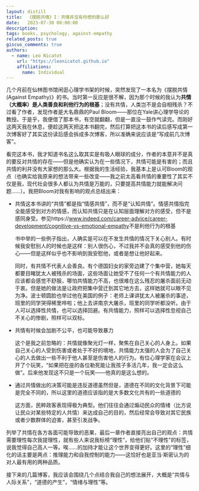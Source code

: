 ```yaml
---
layout: distill
title:  《摆脱共情》I：共情并没有你想的那么好
date:   2023-07-30 00:00:00
description: 
tags: books, psychology, against-empathy
related_posts: true
giscus_comments: true
authors:
  - name: Leo Nicatot
    url: "https://leonicatot.github.io"
    affiliations:
      name: Individual
---
```


几个月前在仙林图书馆闲逛心理学书架的时候，突然发现了一本名为《摆脱共情(Against Empathy)》的书。当时第一反应是很不解，因为那个时候的我认为**共情（大概率）是人类善良和利他行为的根基**；没有共情，人类岂不是会自相残杀？不过看了作者，发现作者是大名鼎鼎的Paul Bloom——那位在Yale讲心理学导论的教授。于是乎，我便借了那本书，有空就翻翻，但是一直没一鼓作气读完。而刚好这两天我在休息，便趁这两天把这本书翻完，然后打算把这本书的读后感写成第一次博客好了<d-footnote>其实这份读后感会拆成多次博客，所以准确来说应该是“写成前几次博客”</d-footnote>。

看完这本书，我才知道书名这么取其实是有吸人眼球的成分，作者的本意并不是真的要反对共情的存在——但是他确实认为在一些情况下，共情可能是有害的；而且共情的利并没有大家想的那么大。根据我的生活经验，我基本上是认可Bloom的观点（也确实给我原来的想法带来一些改变——我之前太高看共情的重要性了<d-footnote>其实不仅是我，现代社会很多人都认为共情是万能的，只要提高共情能力就能解决问题……</d-footnote>）。我把Bloom对我有影响的观点总结出来：

- 共情<d-footnote>这本书讲的“共情”都是指“情感共情”，而不是“认知共情”。情感共情指完全能感受到对方的情感，而认知共情只是在认知层面理解对方的感受，但不是感同身受。参见https://www.indeed.com/career-advice/career-development/cognitive-vs-emotional-empathy</d-footnote>不是利他行为的根基

  书中举的一些例子指出，人确实是可以在不发生共情的情况下关心别人。有时候我安慰别人的时候也是这样：别人很伤心，不过我并不会真的感受到他的伤心——但是这样似乎也不影响到我安慰他，或者是想让他好起来。

  同时，有共情不代表人会善良。有个德国妇女的家旁边建了个集中营，她每天都要目睹犹太人被残杀的场面，这些场面让她受不了<d-footnote>任何一个有共情能力的人应该都会感觉不舒服，哪怕共情能力不高，也很难在这么残忍的屠杀面前无动于衷</d-footnote>。但是她的做法是让政府把集中营迁到其它地方去，这样她就可以眼不见为净。波士顿圆脸也举过他在美国的例子：老师上课讲犹太人被屠杀的事迹，班里的同学哭得稀里哗啦；他上去讲南京大屠杀，班里的同学听都没听。由于人可以选择性共情，也可以选择回避。有共情能力，照样可以选择性忽视自己不关心的惨剧，照样可以双标。

- 共情有时候会加剧不公平，也可能导致暴力

  这个是我之前忽略的：共情就像聚光灯一样，聚焦在自己关心的人身上。如果自己关心的人受到伤害或者处于不好的境地，共情能力太强的人会为了自己关心的人去做出一些不利于他人甚至是伤害他人的行为。有位心理学家在会议上开了个玩笑，“如果把在座的各位勒死能让我孩子多活几年，我一定会这么做”。后来他发现这不只是一个玩笑——他真的是这么想的。

- 通过共情做出的决策可能是违反道德<d-footnote>虽然但是，道德在不同的文化背景下可能是完全不同的，所以这里的道德应该指的是大多数文化共有的一些道德</d-footnote>的

  这方面，民粹政客表现得极为典型。他们往往会通过煽动民众的情绪（比方说让民众对某些特定的人共情）来达成自己的目的，然后经常会导致对其它民族或者少数群体的迫害，甚至引发战争。

列举了共情在各方各面可能导致的恶果，最后一章作者直接亮出自己的观点：共情需要理性<d-footnote>每次我提理性，就有些人来说我标榜“理性”，给他们贴“不理性”的标签，说我觉得自己高人一等。唉……</d-footnote>的加持才能让这个世界变得更好。这里的“理性”细化的话主要是两点：推理能力和自我控制的能力——这恰好也是亚当·斯密认为的对人最有用的两种品质。

接下来的几篇博客，我应该会围绕几个点结合我自己的想法展开，大概是“共情与人际关系”，“道德的产生”，“情绪与理性”等。